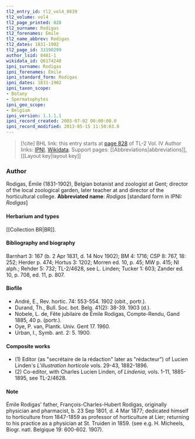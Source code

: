 ```yaml
---
tl2_entry_id: tl2_vol4_0839
tl2_volume: vol4
tl2_page_printed: 828
tl2_surname: Rodigas
tl2_forenames: Émile
tl2_name_abbrev: Rodigas
tl2_dates: 1831-1902
tl2_page_id: 33190299
author_lsid: 8481-1
wikidata_id: Q6174240
ipni_surname: Rodigas
ipni_forenames: Émile
ipni_standard_form: Rodigas
ipni_dates: 1831-1902
ipni_taxon_scope: 
- Botany
- Spermatophytes
ipni_geo_scope: 
- Belgium
ipni_version: 1.1.1.1
ipni_record_created: 2003-07-02 00:00:00.0
ipni_record_modified: 2013-05-15 11:50:03.0
---
```


> [!cite] BHL link: this entry starts at [page 828](https://www.biodiversitylibrary.org/page/33190299) of TL-2 Vol. IV
> Author links: [IPNI](https://www.ipni.org/a/8481-1), [Wikidata](https://www.wikidata.org/wiki/Q6174240). Support pages: [[Abbreviations|abbreviations]], [[Layout key|layout key]]

### Author

Rodigas, Émile (1831-1902), Belgian botanist and zoologist at Gent; director of the local zoological garden, later teacher at and director of the horticultural college. 
**Abbreviated name**: *Rodigas* \[standard form in IPNI: *Rodigas*\]

#### Herbarium and types

[[Collection BR|BR]].

#### Bibliography and biography

Barnhart 3: 167 (b. 2 Apr 1831, d. 14 Nov 1902); BM 4: 1716; CSP 8: 767, 18: 252; Herder p. 474; Hortus 3: 1202; Morren ed. 10, p. 45; MW p. 415; NI alph.; Rehder 5: 732; TL-2/4628, see L. Linden; Tucker 1: 603; Zander ed. 10, p. 708, ed. 11, p. 807.

#### Biofile

- André, E., Rev. hortic. 74: 553-554. 1902 (obit., portr.).
- Durand, Th., Bull. Soc. bot. Belg. 41(2): 38-39. 1903 (d.).
- Nobele, L. de, Fête jubilaire de Émile Rodigas, Compte-Rendu, Gand 1885, 40 p. (portr.).
- Oye, P. van, Plantk. Univ. Gent 17. 1960.
- Urban, I., Symb. ant. 2: 5. 1900.

#### Composite works

- (1) Editor (as "secrétaire de la rédaction" later as "rédacteur") of Lucien Linden's *L'illustration horticole* vols. 29-43, 1882-1896.
- (2) Co-editor, with Charles Lucien Linden, of *Lindenia*, vols. 1-11, 1885-1895, see TL-2/4628.

#### Note

Émile Rodigas' father, François-Charles-Hubert Rodigas, originally physician and pharmacist, b. 23 Sep 1801, d. 4 Mar 1877; dedicated himself to horticulture from 1847-1859 as professor of horticulture at Lier; returning to his practice as a physician at St. Truiden in 1859. (see e.g. H. Micheels, Biogr. natl. Belgique 19: 600-602. 1907).

